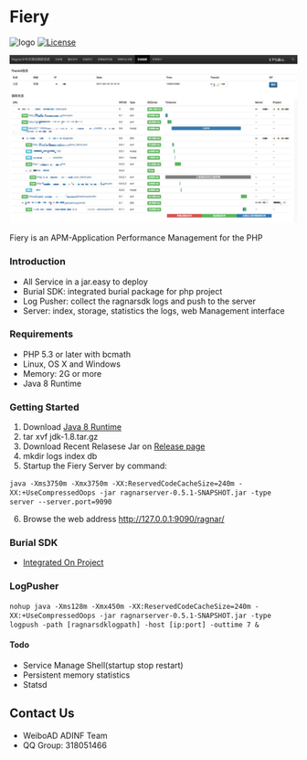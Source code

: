 Fiery
====== 

![logo](https://img.shields.io/badge/status-alpha-red.svg)
[![License](https://img.shields.io/badge/license-apache2-blue.svg)](LICENSE)

![showtrace](docs/imgs/showtrace.png)

Fiery is an APM-Application Performance Management for the PHP

### Introduction
 * All Service in a jar.easy to deploy
 * Burial SDK: integrated burial package for php project
 * Log Pusher: collect the ragnarsdk logs and push to the server
 * Server: index, storage, statistics the logs, web Management interface
 
### Requirements
 * PHP 5.3 or later with bcmath
 * Linux, OS X and Windows
 * Memory: 2G or more 
 * Java 8 Runtime

### Getting Started
 1. Download [Java 8 Runtime](http://www.oracle.com/technetwork/java/javase/downloads/jdk8-downloads-2133151.html)
 2. tar xvf jdk-1.8.tar.gz
 3. Download Recent Relasese Jar on [Release page]((https://github.com/weiboad/fiery/releases))
 4. mkdir logs index db
 5. Startup the Fiery Server by command:
 ```
 java -Xms3750m -Xmx3750m -XX:ReservedCodeCacheSize=240m -XX:+UseCompressedOops -jar ragnarserver-0.5.1-SNAPSHOT.jar -type server --server.port=9090
 ```
 6. Browse the web address http://127.0.0.1:9090/ragnar/

### Burial SDK
 * [Integrated On Project](./ragnarsdk/INSTALL.md)


### LogPusher

 ```
 nohup java -Xms128m -Xmx450m -XX:ReservedCodeCacheSize=240m -XX:+UseCompressedOops -jar ragnarserver-0.5.1-SNAPSHOT.jar -type logpush -path [ragnarsdklogpath] -host [ip:port] -outtime 7 &
 ```

#### Todo
 * Service Manage Shell(startup stop restart)
 * Persistent memory statistics
 * Statsd


## Contact Us
 * WeiboAD ADINF Team
 * QQ Group: 318051466
